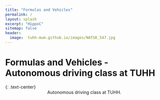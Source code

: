 ```yaml
---
title: "Formulas and Vehicles"
permalink: /
layout: splash
excerpt: "HippoC"
sitemap: false
header:
  image:  tuhh-mum.github.io/images/NATSK_547.jpg
---
```

<h1>Formulas and Vehicles - Autonomous driving class at TUHH</h1>
{: .text-center}

<div style="margin-left:10%; margin-right:10%; text-align: center">
Autonomous driving class at TUHH.
</div>


